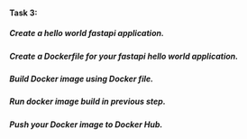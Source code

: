 #### Task 3:
##### Create a hello world fastapi application.
##### Create a Dockerfile for your fastapi hello world application.
##### Build Docker image using Docker file.
##### Run docker image build in previous step.
##### Push your Docker image to Docker Hub.


